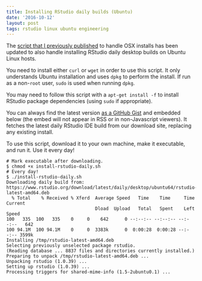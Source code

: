 ```yaml
---
title: Installing RStudio daily builds (Ubuntu)
date: '2016-10-12'
layout: post
tags: rstudio linux ubuntu engineering
---
```


The
[script that I previously published]({{site.url}}/2015/06/03/installing-rstudio-daily-builds.html) to
handle OSX installs has been updated to also handle installing RStudio daily
desktop builds on Ubuntu Linux hosts.

You need to install either `curl` or `wget` in order to use this script. It
only understands Ubuntu installation and uses `dpkg` to perform the install.
If run as a non-`root` user, `sudo` is used when running `dpkg`. 

You may need to follow this script with a `apt-get install -f` to install
RStudio package dependencies (using `sudo` if appropriate).

You can always find the latest version [as a GitHub Gist](https://gist.github.com/aronatkins/ac3934e08d2961285bef) 
and embedded below (the embed will not appear in RSS or in non-Javascript
viewers). It fetches the latest daily RStudio IDE build from our download
site, replacing any existing install.

To use this script, download it to your own machine, make it executable, and
run it. Use it every day!

```nohighlight
# Mark executable after downloading.
$ chmod +x install-rstudio-daily.sh
# Every day!
$ ./install-rstudio-daily.sh
Downloading daily build from: https://www.rstudio.org/download/latest/daily/desktop/ubuntu64/rstudio-latest-amd64.deb
  % Total    % Received % Xferd  Average Speed   Time    Time     Time  Current
                                 Dload  Upload   Total   Spent    Left  Speed
100   335  100   335    0     0    642      0 --:--:-- --:--:-- --:--:--   642
100 94.1M  100 94.1M    0     0  3383k      0  0:00:28  0:00:28 --:--:-- 3599k
Installing /tmp/rstudio-latest-amd64.deb
Selecting previously unselected package rstudio.
(Reading database ... 8837 files and directories currently installed.)
Preparing to unpack /tmp/rstudio-latest-amd64.deb ...
Unpacking rstudio (1.0.39) ...
Setting up rstudio (1.0.39) ...
Processing triggers for shared-mime-info (1.5-2ubuntu0.1) ...
```

<script src="https://gist.github.com/aronatkins/ac3934e08d2961285bef.js"></script>
